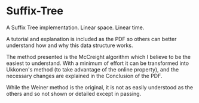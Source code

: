 # Suffix-Tree
A Suffix Tree implementation. Linear space. Linear time.

A tutorial and explanation is included as the PDF so others can better understand how and why this data structure works.

The method presented is the McCreight algorithm which I believe to be the easiest to understand. With a minimum of effort it can be transformed into Ukkonen's method (to take advantage of the online property), and the necessary changes are explained in the Conclusion of the PDF.

While the Weiner method is the original, it is not as easily understood as the others and so not shown or detailed except in passing.

